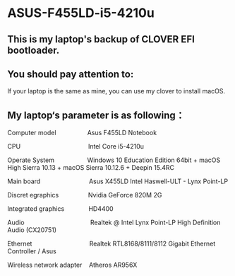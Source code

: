# ASUS-F455LD-i5-4210u


## This is my laptop's backup of CLOVER EFI bootloader. 


## You should pay attention to: 

If your laptop is the same as mine, you can use my clover to install macOS.


## My laptop‘s parameter is as following：

Computer model                    Asus F455LD Notebook

CPU                                           Intel Core i5-4210u

Operate System                     Windows 10 Education Edition 64bit + macOS High Sierra 10.13 + macOS Sierra 10.12.6 + Deepin 15.4RC

Main board                            Asus X455LD Intel Haswell-ULT - Lynx Point-LP

Discret egraphics                   Nvidia GeForce 820M 2G 

Integrated graphics              HD4400

Audio                                       Realtek @ Intel Lynx Point-LP  High Definition Audio (CX20751)

Ethernet                                  Realtek RTL8168/8111/8112 Gigabit Ethernet Controller / Asus

Wireless network adapter    Atheros AR956X

